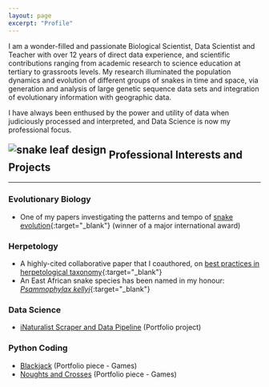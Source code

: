 ```yaml
---
layout: page
excerpt: "Profile"
---
```


I am a wonder-filled and passionate Biological Scientist, Data Scientist and Teacher with over 12 years of direct data experience, and scientific contributions ranging from academic research to science education at tertiary to grassroots levels. My research illuminated the population dynamics and evolution of different groups of snakes in time and space, via generation and analysis of large genetic sequence data sets and integration of evolutionary information with geographic data.

I have always been enthused by the power and utility of data when judiciously processed and interpreted, and Data Science is now my professional focus.

## <img src="https://user-images.githubusercontent.com/84908213/132064904-8e3e53a4-140c-431d-9b0f-421f388060a2.png" style="position:relative; top:-10px" alt="snake leaf design" />  Professional Interests and Projects
_________________________________________________________________________

### Evolutionary Biology
- One of my papers investigating the patterns and tempo of [snake evolution](https://onlinelibrary.wiley.com/doi/full/10.1111/j.1096-0031.2008.00237.x){:target="_blank"} (winner of a major international award)

### Herpetology
- A highly-cited collaborative paper that I coauthored, on [best practices in herpetological taxonomy](https://wlv.openrepository.com/bitstream/handle/2436/621767/Herpetological%20Review.pdf){:target="_blank"} 
- An East African snake species has been named in my honour: [_Psammophylax kellyi_](https://reptile-database.reptarium.cz/species?genus=Psammophylax&species=kellyi){:target="_blank"}

### Data Science
- [iNaturalist Scraper and Data Pipeline](https://github.com/Afrisnake/iNaturalist-Scraper-and-Data-Pipeline) (Portfolio project)

### Python Coding
- [Blackjack](https://github.com/Afrisnake/Coding-Blackjack-in-Python) (Portfolio piece - Games)
- [Noughts and Crosses](https://github.com/Afrisnake/Coding-Noughts-and-Crosses-in-Python) (Portfolio piece - Games)




